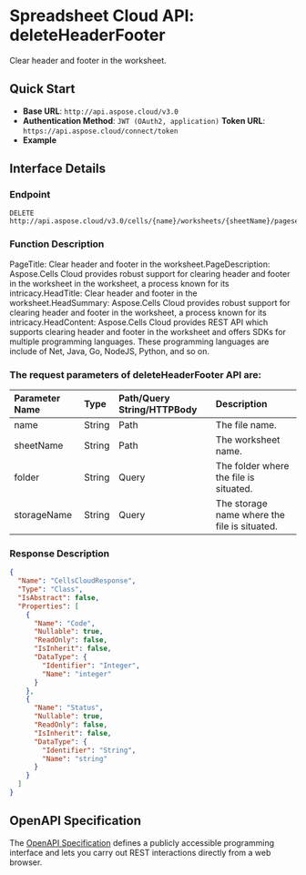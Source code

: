 
# **Spreadsheet Cloud API: deleteHeaderFooter**

Clear header and footer in the worksheet. 


## **Quick Start**

- **Base URL**: `http://api.aspose.cloud/v3.0`
- **Authentication Method**: `JWT (OAuth2, application)`  **Token URL**: `https://api.aspose.cloud/connect/token`
- **Example** 

## **Interface Details**

### **Endpoint** 

```
DELETE http://api.aspose.cloud/v3.0/cells/{name}/worksheets/{sheetName}/pagesetup/clearheaderfooter
```
### **Function Description**
PageTitle: Clear header and footer in the worksheet.PageDescription: Aspose.Cells Cloud provides robust support for clearing header and footer in the worksheet in the worksheet, a process known for its intricacy.HeadTitle: Clear header and footer in the worksheet.HeadSummary: Aspose.Cells Cloud provides robust support for clearing header and footer in the worksheet, a process known for its intricacy.HeadContent: Aspose.Cells Cloud provides REST API which supports clearing header and footer in the worksheet and offers SDKs for multiple programming languages. These programming languages are include of Net, Java, Go, NodeJS, Python, and so on.

### The request parameters of **deleteHeaderFooter** API are: 

| Parameter Name | Type | Path/Query String/HTTPBody | Description | 
| :- | :- | :- |:- | 
|name|String|Path|The file name.|
|sheetName|String|Path|The worksheet name.|
|folder|String|Query|The folder where the file is situated.|
|storageName|String|Query|The storage name where the file is situated.|

### **Response Description**
```json
{
  "Name": "CellsCloudResponse",
  "Type": "Class",
  "IsAbstract": false,
  "Properties": [
    {
      "Name": "Code",
      "Nullable": true,
      "ReadOnly": false,
      "IsInherit": false,
      "DataType": {
        "Identifier": "Integer",
        "Name": "integer"
      }
    },
    {
      "Name": "Status",
      "Nullable": true,
      "ReadOnly": false,
      "IsInherit": false,
      "DataType": {
        "Identifier": "String",
        "Name": "string"
      }
    }
  ]
}
```


## OpenAPI Specification

The [OpenAPI Specification](https://reference.aspose.cloud/cells/#/PageSetupController/DeleteHeaderFooter) defines a publicly accessible programming interface and lets you carry out REST interactions directly from a web browser.
